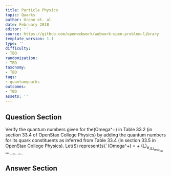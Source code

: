 ```yaml
---
title: Particle Physics
topic: Quarks
author: Urone et. al
date: February 2018
editor: ''
source: https://github.com/openwebwork/webwork-open-problem-library
template_version: 1.1
type: ''
difficulty:
- TBD
randomization:
- TBD
taxonomy:
- TBD
tags:
- quantumquarks
outcomes:
- TBD
assets: ''
---
```


## Question Section 

Verify the quantum numbers given for the(Omega^+) in Table 33.2 (in section 33.4 of OpenStax College Physics) by adding the quantum numbers for its quark constituents as inferred from Table 33.4 (in section 33.5 in OpenStax College Physics). Let(S) represent(s)&#772;.
(Omega^+) = + 
(L)<sub>e<sub>,(L)<sub>(mu)<sub>,(L)<sub>(tau)<sub> = +
(Q) = + ;(S) = +



## Answer Section

